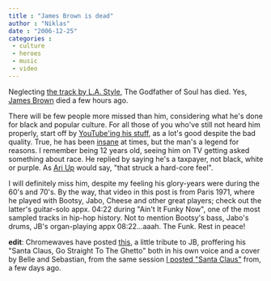```yaml
---
title : "James Brown is dead"
author : "Niklas"
date : "2006-12-25"
categories : 
 - culture
 - heroes
 - music
 - video
---
```


Neglecting [the track by L.A. Style](http://www.youtube.com/watch?v=cr_6q9DcSiM), The Godfather of Soul has died. Yes, [James Brown](http://en.wikipedia.org/wiki/James_Brown) died a few hours ago.

There will be few people more missed than him, considering what he's done for black and popular culture. For all those of you who've still not heard him properly, start off by [YouTube'ing his stuff](http://www.youtube.com/results?search_query=james+brown&search=Search), as a lot's good despite the bad quality. True, he has been [insane](http://www.youtube.com/watch?v=RTaDk_P91ao) at times, but the man's a legend for reasons. I remember being 12 years old, seeing him on TV getting asked something about race. He replied by saying he's a taxpayer, not black, white or purple. As [Ari Up](http://www.ari-up.com) would say, "that struck a hard-core feel".

I will definitely miss him, despite my feeling his glory-years were during the 60's and 70's. By the way, that video in this post is from Paris 1971, where he played with Bootsy, Jabo, Cheese and other great players; check out the latter's guitar-solo appx. 04:22 during "Ain't It Funky Now", one of the most sampled tracks in hip-hop history. Not to mention Bootsy's bass, Jabo's drums, JB's organ-playing appx 08:22...aaah. The Funk. Rest in peace!

**edit**: Chromewaves have posted [this](http://www.chromewaves.net/?itemid=2480), a little tribute to JB, proffering his "Santa Claus, Go Straight To The Ghetto" both in his own voice and a cover by Belle and Sebastian, from the same session [I posted "Santa Claus"](https://niklasblog.com/?p=1124) from, a few days ago.
